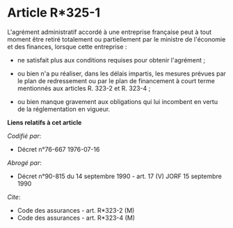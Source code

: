 # Article R*325-1

L'agrément administratif accordé à une entreprise française peut à tout moment être retiré totalement ou partiellement par le
ministre de l'économie et des finances, lorsque cette entreprise :

- ne satisfait plus aux conditions requises pour obtenir l'agrément ;

- ou bien n'a pu réaliser, dans les délais impartis, les mesures prévues par le plan de redressement ou par le plan de
financement à court terme mentionnés aux articles R. 323-2 et R. 323-4 ;

- ou bien manque gravement aux obligations qui lui incombent en vertu de la réglementation en vigueur.

**Liens relatifs à cet article**

_Codifié par_:

  - Décret n°76-667 1976-07-16

_Abrogé par_:

  - Décret n°90-815 du 14 septembre 1990 - art. 17 (V) JORF 15 septembre 1990

_Cite_:

  - Code des assurances - art. R*323-2 (M)
  - Code des assurances - art. R*323-4 (M)
